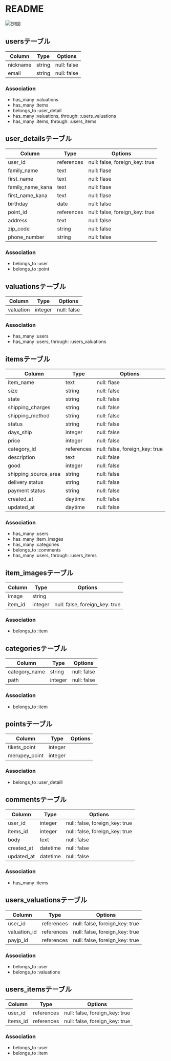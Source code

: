 # README

![ER図](https://i.gyazo.com/0e915da7c2a553ca050f121c5ad20ce6.png)

## usersテーブル
|Column|Type|Options|
|------|----|-------|
|nickname|string|null: false|
|email|string|null: false|
### Association
- has_many :valuations
- has_many :items
- belongs_to :user_detail
- has_many :valuations, through: :users_valuations
- has_many :items, through: :users_items

## user_detailsテーブル
|Column|Type|Options|
|------|----|-------|
|user_id|references|null: false, foreign_key: true|
|family_name|text|null: flase|
|first_name|text|null: flase|
|family_name_kana|text|null: flase|
|first_name_kana|text|null: flase|
|birthday|date|null: false|
|point_id|references|null: false, foreign_key: true|
|address|text|null: false|
|zip_code|string|null: false|
|phone_number|string|null: false|
### Association
- belongs_to :user
- belongs_to :point

## valuationsテーブル
|Column|Type|Options|
|------|----|-------|
|valuation|integer|null: false|
### Association
- has_many :users
- has_many :users, through: :users_valuations

## itemsテーブル
|Column|Type|Options|
|------|----|-------|
|item_name|text|null: flase|
|size|string|null: false|
|state|string|null: false|
|shipping_charges|string|null: false|
|shipping_method|string|null: false|
|status|string|null: false|
|days_ship|integer|null: false|
|price|integer|null: false|
|category_id|references|null: false, foreign_key: true|
|description|text|null: false|
|good|integer|null: false|
|shipping_source_area|string|null: false|
|delivery status|string|null: false|
|payment status|string|null: false|
|created_at|daytime|null: false|
|updated_at|daytime|null: false|
### Association
- has_many :users
- has_many :item_images
- has_many :categories
- belongs_to :comments
- has_many :users, through: :users_items

## item_imagesテーブル
|Column|Type|Options|
|------|----|-------|
|image|string
|item_id|integer |null: false, foreign_key: true|
### Association
- belongs_to :item

## categoriesテーブル
|Column|Type|Options|
|------|----|-------|
|category_name|string|null: false|
|path|integer|null: false|
### Association
- belongs_to :item

## pointsテーブル
|Column|Type|Options|
|------|----|-------|
|tikets_point|integer
|merupey_point|integer
### Association
- belongs_to :user_detaill

## commentsテーブル
|Column|Type|Options|
|------|----|-------|
|user_id|integer |null: false, foreign_key: true|
|items_id|integer |null: false, foreign_key: true|
|body|text|null: false|
|created_at|datetime|null: false|
|updated_at|datetime|null: false|
### Association
- has_many :items

## users_valuationsテーブル
|Column|Type|Options|
|------|----|-------|
|user_id|references|null: false, foreign_key: true|
|valuation_id|references|null: false, foreign_key: true|
|payjp_id|references|null: false, foreign_key: true|
### Association
- belongs_to :user
- belongs_to :valuations

## users_itemsテーブル
|Column|Type|Options|
|------|----|-------|
|user_id|references|null: false, foreign_key: true|
|items_id|references|null: false, foreign_key: true|
### Association
- belongs_to :user
- belongs_to :item